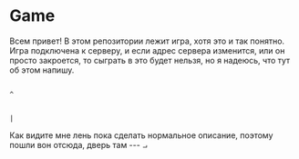 # Game
Всем привет! В этом репозитории лежит игра, хотя это и так понятно. 
Игра подключена к серверу, и если адрес сервера изменится, или он просто закроется, то сыграть в это будет нельзя, но я надеюсь, что тут об этом напишу.

                                                                                              ^

                                                                                              |

Как видите мне лень пока сделать нормальное описание, поэтому пошли вон отсюда, дверь там --- ⨼

